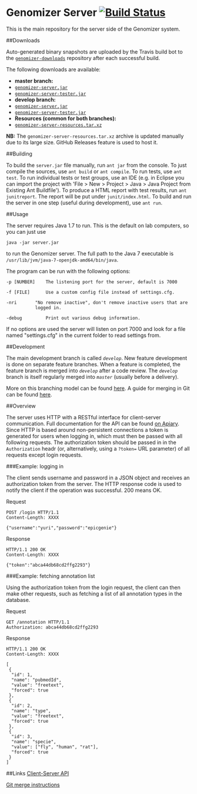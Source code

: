 Genomizer Server [![Build Status](https://secure.travis-ci.org/genomizer/genomizer-server.svg?branch=master)](http://travis-ci.org/genomizer/genomizer-server)
===================

This is the main repository for the server side of the Genomizer system.

##Downloads

Auto-generated binary snapshots are uploaded by the Travis build bot to the
[`genomizer-downloads`](https://github.com/genomizer/genomizer-downloads) repository after each successful build.

The following downloads are available:

 * **master branch:**
  * [`genomizer-server.jar`](https://github.com/genomizer/genomizer-downloads/raw/genomizer-server-master/genomizer-server.jar)
  * [`genomizer-server-tester.jar`](https://github.com/genomizer/genomizer-downloads/raw/genomizer-server-master/genomizer-server-tester.jar)
 * **develop branch:**
  * [`genomizer-server.jar`](https://github.com/genomizer/genomizer-downloads/raw/genomizer-server-develop/genomizer-server.jar)
  * [`genomizer-server-tester.jar`](https://github.com/genomizer/genomizer-downloads/raw/genomizer-server-develop/genomizer-server-tester.jar)
 * **Resources (common for both branches):**
  * [`genomizer-server-resources.tar.xz`](https://github.com/genomizer/genomizer-downloads/releases/download/genomizer-server-resources/genomizer-server-resources.tar.xz)

**NB:** The `genomizer-server-resources.tar.xz` archive is updated manually due to
its large size. GitHub Releases feature is used to host it.

##Building

To build the `server.jar` file manually, run `ant jar` from the console. To just compile
the sources, use `ant build` or `ant compile`. To run tests, use `ant test`. To
run individual tests or test groups, use an IDE (e.g. in Eclipse you can import
the project with 'File > New > Project > Java > Java Project from Existing Ant
Buildfile'). To produce a HTML report with test results, run `ant junitreport`.
The report will be put under `junit/index.html`. To build and run the server in
one step (useful during development), use `ant run`.

##Usage

The server requires Java 1.7 to run. This is the default on lab
computers, so you can just use

    java -jar server.jar

to run the Genomizer server. The full path to the Java 7 executable is
`/usr/lib/jvm/java-7-openjdk-amd64/bin/java`.

The program can be run with the following options:

    -p [NUMBER]    The listening port for the server, default is 7000

    -f [FILE]      Use a custom config file instead of settings.cfg.

    -nri       "No remove inactive", don't remove inactive users that are
               logged in.

    -debug         Print out various debug information.

If no options are used the server will listen on port 7000 and look
for a file named "settings.cfg" in the current folder to read settings
from.

##Development

The main development branch is called *`develop`*. New feature
development is done on separate feature branches. When a feature is
completed, the feature branch is merged into *`develop`* after a code
review. The *`develop`* branch is itself regularly merged into
*`master`* (usually before a delivery).

More on this branching model can be found
[here](http://nvie.com/posts/a-successful-git-branching-model/). A
guide for merging in Git can be found
[here](https://github.com/genomizer/genomizer-server/wiki/Merging-in-Git).

##Overview

The server uses HTTP with a RESTful interface for client-server
communication. Full documentation for the API can be found [on
Apiary](http://docs.genomizer.apiary.io/). Since HTTP is based around
non-persistent connections a token is generated for users when logging
in, which must then be passed with all following requests. The
authorization token should be passed in in the `Authorization` headr
(or, alternatively, using a `?token=` URL parameter) of all requests
except login requests.

###Example: logging in

The client sends username and password in a JSON object and receives
an authorization token from the server.  The HTTP response code is
used to notify the client if the operation was successful. 200 means
OK.

Request

    POST /login HTTP/1.1
    Content-Length: XXXX

    {"username":"yuri","password":"epicgenie"}

Response

    HTTP/1.1 200 OK
    Content-Length: XXXX

    {"token":"abca44db68cd2ffg2293"}

###Example:  fetching annotation list

Using the authorization token from the login request, the client can
then make other requests, such as fetching a list of all annotation
types in the database.

Request

    GET /annotation HTTP/1.1
    Authorization: abca44db68cd2ffg2293

Response

    HTTP/1.1 200 OK
    Content-Length: XXXX

    [
     {
      "id": 1,
      "name": "pubmedId",
      "value": "freetext",
      "forced": true
     },
     {
      "id": 2,
      "name": "type",
      "value": "freetext",
      "forced": true
     },
     {
      "id": 3,
      "name": "specie",
      "value": ["fly", "human", "rat"],
      "forced": true
     }
    ]

##Links
[Client-Server API](http://docs.genomizerexperimental.apiary.io/)

[Git merge instructions](https://github.com/genomizer/genomizer-server/wiki/Merging-in-Git)
